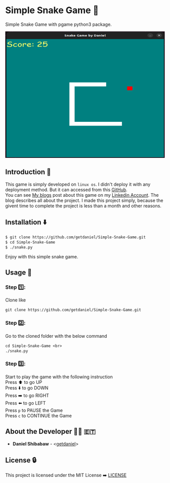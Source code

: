 # Simple Snake Game :snake:
Simple Snake Game with pgame python3 package.

<p align="center">
  <img src="dist/images/snake.png" width="600" height="400" title="hover text">
</p>

## Introduction :door:
This game is simply developed on `linux os`. I didn't deploy it with any deployment method. But it can accessed from this [GitHub](git@github.com:getdaniel/Simple-Snake-Game.git). <br>
You can see [My blogs](https://www.linkedin.com/pulse/simple-snake-game-pygame-daniel-getaneh) post about this game on my [Linkedin Account](https://www.linkedin.com/in/daniel-getaneh-50b459175/). The blog describes all about the project. I made this project simply, because the givent time to complete the project is less than a month and other reasons.

## Installation :arrow_down:
```
$ git clone https://github.com/getdaniel/Simple-Snake-Game.git
$ cd Simple-Snake-Game
$ ./snake.py
```
Enjoy with this simple snake game.

## Usage :horse_racing:
### Step :one::
Clone like 
```
git clone https://github.com/getdaniel/Simple-Snake-Game.git
```
### Step :two::
Go to the cloned folder with the below command
```
cd Simple-Snake-Game <br>
./snake.py
```
### Step :three::
Start to play the game with the following instruction <br>
Press :arrow_up: to go UP <br>
Press :arrow_down: to go DOWN <br>
Press :arrow_right: to go RIGHT <br>
Press :arrow_left: to go LEFT <br>
Press `p` to PAUSE the Game <br>
Press `c` to CONTINUE the Game <br>

## About the Developer :man_technologist: :ethiopia:
* **Daniel Shibabaw** - <[getdaniel](https://github.com/getdaniel/)>

## License :lock:
This project is licensed under the MIT License :arrow_right: [LICENSE](https://github.com/getdaniel/Simple-Snake-Game/blob/main/LICENSE)
